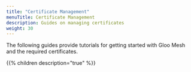 ```yaml
---
title: "Certificate Management"
menuTitle: Certificate Management
description: Guides on managing certificates
weight: 30
---
```


The following guides provide tutorials for getting started with Gloo Mesh and the required certificates.

{{% children description="true" %}}
